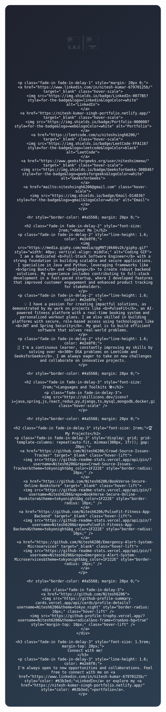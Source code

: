 <div align="center">
  <style>
    @keyframes fadeIn {
      from { opacity: 0; transform: translateY(20px); }
      to { opacity: 1; transform: translateY(0); }
    }
    @keyframes typing {
      from { width: 0; }
      to { width: 100%; }
    }
    @keyframes blink {
      50% { border-color: transparent; }
    }
    .fade-in {
      opacity: 0;
      animation: fadeIn 1s ease-out forwards;
    }
    .fade-in-delay-1 { animation-delay: 0.3s; }
    .fade-in-delay-2 { animation-delay: 0.6s; }
    .fade-in-delay-3 { animation-delay: 0.9s; }
    .typing {
      overflow: hidden;
      white-space: nowrap;
      border-right: 3px solid #ffffff;
      animation: typing 3s steps(40, end) forwards, blink 0.75s step-end infinite;
      display: inline-block;
      vertical-align: middle;
    }
    .hover-scale { transition: transform 0.3s ease; }
    .hover-scale:hover { transform: scale(1.05); }
    .hover-lift { transition: transform 0.3s ease, box-shadow 0.3s ease; }
    .hover-lift:hover {
      transform: translateY(-5px);
      box-shadow: 0 10px 15px rgba(0, 0, 0, 0.2);
    }
    .gradient-bg {
      background: linear-gradient(135deg, #1f222e 0%, #2c3e50 100%);
      padding: 20px;
      border-radius: 15px;
    }
  </style>

  <div class="gradient-bg" style="max-width: 900px; margin: auto; color: white; font-family: -apple-system, BlinkMacSystemFont, 'Segoe UI', Roboto, sans-serif;">
    <h1 class="fade-in" style="font-size: 2.5rem; font-weight: bold;">
      <img src="https://raw.githubusercontent.com/Nitesh6206/Nitesh6206/main/assets/wave.gif" style="width: 40px; vertical-align: middle;" alt="Wave GIF">
      <span class="typing">Hey there, I'm Nitesh Kumar!</span>
      <img src="https://raw.githubusercontent.com/Nitesh6206/Nitesh6206/main/assets/typing.gif" style="width: 40px; vertical-align: middle;" alt="Typing GIF">
    </h1>
    <h3 class="fade-in fade-in-delay-1" style="font-size: 1.5rem; color: #a0aec0;">Full-Stack Developer | Software Engineer | Lifelong Learner</h3>

    <p class="fade-in fade-in-delay-1" style="margin: 20px 0;">
      <a href="https://www.linkedin.com/in/nitesh-kumar-67970125b/" target="_blank" class="hover-scale">
        <img src="https://img.shields.io/badge/LinkedIn-0077B5?style=for-the-badge&logo=linkedin&logoColor=white" alt="LinkedIn">
      </a>
      <a href="https://nitesh-kumar-singh-portfolio.netlify.app/" target="_blank" class="hover-scale">
        <img src="https://img.shields.io/badge/Portfolio-000000?style=for-the-badge&logo=web&logoColor=white" alt="Portfolio">
      </a>
      <a href="https://leetcode.com/u/niteshsingh6206/" target="_blank" class="hover-scale">
        <img src="https://img.shields.io/badge/LeetCode-FFA116?style=for-the-badge&logo=leetcode&logoColor=black" alt="LeetCode">
      </a>
      <a href="https://www.geeksforgeeks.org/user/niteshsimeew/" target="_blank" class="hover-scale">
        <img src="https://img.shields.io/badge/GeeksforGeeks-308D46?style=for-the-badge&logo=geeksforgeeks&logoColor=white" alt="GeeksforGeeks">
      </a>
      <a href="mailto:niteshsingh6206@gmail.com" class="hover-scale">
        <img src="https://img.shields.io/badge/Email-D14836?style=for-the-badge&logo=gmail&logoColor=white" alt="Email">
      </a>
    </p>

    <hr style="border-color: #4a5568; margin: 20px 0;">

    <h2 class="fade-in fade-in-delay-2" style="font-size: 2rem;">About Me 🚀</h2>
    <p class="fade-in fade-in-delay-2" style="line-height: 1.6; color: #e2e8f0;">
      <img src="https://media.giphy.com/media/qgM9Tj0k66v2k/giphy.gif" style="width: 40px; vertical-align: middle;" alt="Coding GIF">
      I am a dedicated <b>Full-Stack Software Engineer</b> with a strong foundation in building scalable and secure applications. I specialize in Java and Python, leveraging frameworks like <b>Spring Boot</b> and <b>Django</b> to create robust backend solutions. My experience includes contributing to full-stack development in a fast-paced startup, where I developed features that improved customer engagement and enhanced product tracking for stakeholders.
    </p>
    <p class="fade-in fade-in-delay-2" style="line-height: 1.6; color: #e2e8f0;">
      💡 I have a passion for creating impactful solutions, as demonstrated by my work on projects like <b>PulseFit</b>, an AI-powered fitness platform with a real-time booking system and personalized workout plans. I am also skilled in building platforms with secure, role-based access using technologies like <b>JWT and Spring Security</b>. My goal is to build efficient software that solves real-world problems.
    </p>
    <p class="fade-in fade-in-delay-2" style="line-height: 1.6; color: #e2e8f0;">
      🌱 I'm a continuous learner, constantly improving my skills by solving over <b>300+ DSA problems on LeetCode and GeeksforGeeks</b>. I am always eager to take on new challenges and collaborate on innovative projects.
    </p>

    <hr style="border-color: #4a5568; margin: 20px 0;">

    <h2 class="fade-in fade-in-delay-3" style="font-size: 2rem;">Languages and Toolkits 🛠️</h2>
    <p class="fade-in fade-in-delay-3">
      <img src="https://skillicons.dev/icons?i=java,spring,js,react,redux,py,django,ts,mysql,mongodb,docker,git,npm,postman,tailwind" class="hover-scale" />
    </p>

    <hr style="border-color: #4a5568; margin: 20px 0;">

    <h2 class="fade-in fade-in-delay-3" style="font-size: 2rem;">🏆 My Projects</h2>
    <p class="fade-in fade-in-delay-3" style="display: grid; grid-template-columns: repeat(auto-fit, minmax(300px, 1fr)); gap: 20px;">
      <a href="https://github.com/Nitesh6206/Crowd-Source-Issues-Tracker" target="_blank" class="hover-lift">
        <img src="https://github-readme-stats.vercel.app/api/pin/?username=Nitesh6206&repo=Crowd-Source-Issues-Tracker&theme=tokyonight&bg_color=1F222E" style="border-radius: 10px;" />
      </a>
      <a href="https://github.com/Nitesh6206/BookVerse-Secure-Online-Bookstore" target="_blank" class="hover-lift">
        <img src="https://github-readme-stats.vercel.app/api/pin/?username=Nitesh6206&repo=BookVerse-Secure-Online-Bookstore&theme=tokyonight&bg_color=1F222E" style="border-radius: 10px;" />
      </a>
      <a href="https://github.com/Nitesh6206/PulseFit-Fitness-App-Backend" target="_blank" class="hover-lift">
        <img src="https://github-readme-stats.vercel.app/api/pin/?username=Nitesh6206&repo=PulseFit-Fitness-App-Backend&theme=tokyonight&bg_color=1F222E" style="border-radius: 10px;" />
      </a>
      <a href="https://github.com/Nitesh6206/Emergency-Alert-System-Microservices" target="_blank" class="hover-lift">
        <img src="https://github-readme-stats.vercel.app/api/pin/?username=Nitesh6206&repo=Emergency-Alert-System-Microservices&theme=tokyonight&bg_color=1F222E" style="border-radius: 10px;" />
      </a>
    </p>

    <hr style="border-color: #4a5568; margin: 20px 0;">

    <div class="fade-in fade-in-delay-3">
      <a href="https://github.com/Nitesh6206">
        <img src="https://github-profile-summary-cards.vercel.app/api/cards/profile-details?username=Nitesh6206&theme=tokyo_night" style="border-radius: 10px;" class="hover-lift" />
        <img src="https://github-profile-trophy.vercel.app/?username=Nitesh6206&theme=radical&no-frame=true&no-bg=true" style="margin-top: 10px;" class="hover-lift" />
      </a>
    </div>

    <h3 class="fade-in fade-in-delay-3" style="font-size: 1.5rem; margin-top: 20px;">
      Connect with me!
    </h3>
    <p class="fade-in fade-in-delay-3" style="line-height: 1.6; color: #e2e8f0;">
      I'm always open to new opportunities and collaborations. Feel free to connect with me on <a href="https://www.linkedin.com/in/nitesh-kumar-67970125b/" style="color: #63b3ed;">LinkedIn</a> or explore my <a href="https://nitesh-kumar-singh-portfolio.netlify.app/" style="color: #63b3ed;">portfolio</a>.
    </p>
  </div>
</div>
